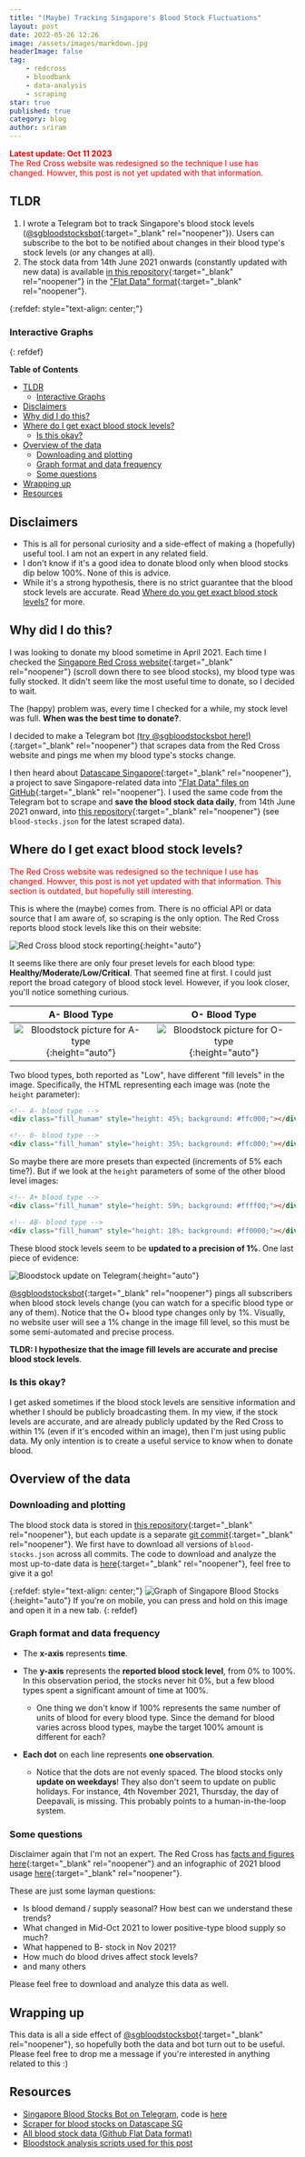 ```yaml
---
title: "(Maybe) Tracking Singapore's Blood Stock Fluctuations"
layout: post
date: 2022-05-26 12:26
image: /assets/images/markdown.jpg
headerImage: false
tag:
    - redcross
    - bloodbank
    - data-analysis
    - scraping
star: true
published: true
category: blog
author: sriram
---
```


<span style="color:red"> **Latest update: Oct 11 2023** </span>
<br/>
<span style="color:red"> The Red Cross website was redesigned so the technique I use has changed. Howver, this post is not yet updated with that information. </span>

## TLDR

1. I wrote a Telegram bot to track Singapore's blood stock levels ([@sgbloodstocksbot](https://t.me/sgbloodstocksbot){:target="\_blank" rel="noopener"}). Users can subscribe to the bot to be notified about changes in their blood type's stock levels (or any changes at all).
1. The stock data from 14th June 2021 onwards (constantly updated with new data) is available [in this repository](https://github.com/datascapesg/red-cross-blood-stocks){:target="\_blank" rel="noopener"} in the ["Flat Data" format](https://next.github.com/projects/flat-data){:target="\_blank" rel="noopener"}.

{:refdef: style="text-align: center;"}

<!-- ![Graph of Singapore Blood Stocks since June 2021](/assets/images/bloodstocks/bloodstocks.png){:height="auto"} -->

<!-- Dynamically generate a graph of blood stocks using Plotly. The data is in assets/blood.json -->
<!-- The data format is a list of dictionaries, each dict has structure e.g., {"date":"2024-03-06","bloodType":"A+","fillLevel":83} -->

<!-- Plot three subplots: (1) all the blood stocks (2) just the positive blood types (3) just the negative blood types -->
<!-- Reuse as much code as possible. Also, display any other graphs you think are useful.  -->

### Interactive Graphs

<script src="https://cdn.plot.ly/plotly-latest.min.js"></script>

<div id="blood-stocks-graph"></div>
<script>
  async function plotGraph(id, filterFn, title) {
    const response = await fetch('/assets/blood.json');
    const data = await response.json();
    const filteredData = data.filter(filterFn);
    const bloodTypes = [...new Set(filteredData.map(d => d.bloodType))];
    const traces = bloodTypes.map(bloodType => ({
      x: filteredData.filter(d => d.bloodType === bloodType).map(d => d.date),
      y: filteredData.filter(d => d.bloodType === bloodType).map(d => d.fillLevel),
      mode: 'lines',
      name: bloodType
    }));
    const layout = {
      title: title,
      xaxis: {
        title: 'Date',
        tickformat: '%b %Y',
        type: 'date',
        rangemode: 'tozero'
      },
      yaxis: {
        title: 'Fill Level (%)'
      }
    };
    Plotly.newPlot(id, traces, layout);
  }
  async function plotSubplots() {
    const response = await fetch('/assets/blood.json');
    const data = await response.json();
    const bloodTypes = [...new Set(data.map(d => d.bloodType))];
    const positiveBloodTypes = bloodTypes.filter(bloodType => bloodType.includes('+'));
    const negativeBloodTypes = bloodTypes.filter(bloodType => bloodType.includes('-'));
    const positiveTraces = positiveBloodTypes.map(bloodType => ({
      x: data.filter(d => d.bloodType === bloodType).map(d => d.date),
      y: data.filter(d => d.bloodType === bloodType).map(d => d.fillLevel),
      mode: 'lines',
      name: bloodType
    }));
    const negativeTraces = negativeBloodTypes.map(bloodType => ({
      x: data.filter(d => d.bloodType === bloodType).map(d => d.date),
      y: data.filter(d => d.bloodType === bloodType).map(d => d.fillLevel),
      mode: 'lines',
      name: bloodType
    }));
    const layout = {
      title: 'Daily Singapore Blood Stocks since June 2021 (Data not collected from Mid-August to Mid-Oct 2023)',
      xaxis: {
        title: 'Date',
        tickformat: '%b %Y',
        type: 'date',
        rangemode: 'tozero'
      },
      yaxis: {
        title: 'Fill Level (%)'
      },
      subplot_titles: ['Positive Blood Stocks', 'Negative Blood Stocks']
    };
    Plotly.newPlot('blood-stocks-graph', [...positiveTraces, ...negativeTraces], { ...layout, showlegend: true });
  }
  plotSubplots();
</script>


<!-- Plot a weekly-averaged graph of the data. Do not use reduce functions. Sort by the date. Only display the month and year on x axis -->
<div id="blood-stocks-weekly-graph"></div>
<script>
  async function plotWeeklyGraph() {
    const response = await fetch('/assets/blood.json');
    const data = await response.json();
    const bloodTypes = [...new Set(data.map(d => d.bloodType))];
    const traces = bloodTypes.map(bloodType => {
      const bloodTypeData = data.filter(d => d.bloodType === bloodType);
      const weeklyAverages = [];
      let weeklyTotal = 0;
      let weeklyCount = 0;
      for (let i = 0; i < bloodTypeData.length; i++) {
        weeklyTotal += bloodTypeData[i].fillLevel;
        weeklyCount++;
        if (i % 7 === 6 || i === bloodTypeData.length - 1) {
          weeklyAverages.push(weeklyTotal / weeklyCount);
          weeklyTotal = 0;
          weeklyCount = 0;
        }
      }
      return {
        x: weeklyAverages.map((_, i) => bloodTypeData[i * 7].date),
        y: weeklyAverages,
        mode: 'lines',
        name: bloodType
      };
    });
    const layout = {
      title: 'Weekly Averaged Singapore Blood Stocks since June 2021 (Data not collected from Mid-August to Mid-Oct 2023)',
      xaxis: {
        title: 'Date',
        tickformat: '%b %Y',
        type: 'date',
        rangemode: 'tozero'
      },
      yaxis: {
        title: 'Fill Level (%)'
      }
    };
    Plotly.newPlot('blood-stocks-weekly-graph', traces, layout);
  }
  plotWeeklyGraph();
</script>

<!-- Plot now a monthly averaged version -->
<div id="blood-stocks-monthly-graph"></div>
<script>
  async function plotMonthlyGraph() {
    const response = await fetch('/assets/blood.json');
    const data = await response.json();
    const bloodTypes = [...new Set(data.map(d => d.bloodType))];
    const traces = bloodTypes.map(bloodType => {
      const bloodTypeData = data.filter(d => d.bloodType === bloodType);
      const monthlyAverages = [];
      let monthlyTotal = 0;
      let monthlyCount = 0;
      for (let i = 0; i < bloodTypeData.length; i++) {
        monthlyTotal += bloodTypeData[i].fillLevel;
        monthlyCount++;
        if (i % 30 === 29 || i === bloodTypeData.length - 1) {
          monthlyAverages.push(monthlyTotal / monthlyCount);
          monthlyTotal = 0;
          monthlyCount = 0;
        }
      }
      return {
        x: monthlyAverages.map((_, i) => bloodTypeData[i * 30].date),
        y: monthlyAverages,
        mode: 'lines',
        name: bloodType
      };
    });
    const layout = {
      title: 'Monthly Averaged Singapore Blood Stocks since June 2021 (Data not collected from Mid-August to Mid-Oct 2023)',
      xaxis: {
        title: 'Date',
        tickformat: '%b %Y',
        type: 'date',
        rangemode: 'tozero'
      },
      yaxis: {
        title: 'Fill Level (%)'
      }
    };
    Plotly.newPlot('blood-stocks-monthly-graph', traces, layout);
  }
  plotMonthlyGraph();
</script>



{: refdef}

<!-- markdown-toc start - Don't edit this section. Run M-x markdown-toc-refresh-toc -->

**Table of Contents**

- [TLDR](#tldr)
  - [Interactive Graphs](#interactive-graphs)
- [Disclaimers](#disclaimers)
- [Why did I do this?](#why-did-i-do-this)
- [Where do I get exact blood stock levels?](#where-do-i-get-exact-blood-stock-levels)
  - [Is this okay?](#is-this-okay)
- [Overview of the data](#overview-of-the-data)
  - [Downloading and plotting](#downloading-and-plotting)
  - [Graph format and data frequency](#graph-format-and-data-frequency)
  - [Some questions](#some-questions)
- [Wrapping up](#wrapping-up)
- [Resources](#resources)

<!-- markdown-toc end -->

## Disclaimers

-   This is all for personal curiosity and a side-effect of making a (hopefully) useful tool. I am not an expert in any related field.
-   I don't know if it's a good idea to donate blood only when blood stocks dip below 100%. None of this is advice.
-   While it's a strong hypothesis, there is no strict guarantee that the blood stock levels are accurate. Read [Where do you get exact blood stock levels?](#where-do-you-get-exact-blood-stock-levels) for more.

## Why did I do this?

I was looking to donate my blood sometime in April 2021. Each time I checked the [Singapore Red Cross website](https://redcross.sg/){:target="\_blank" rel="noopener"} (scroll down there to see blood stocks), my blood type was fully stocked. It didn't seem like the most useful time to donate, so I decided to wait.

The (happy) problem was, every time I checked for a while, my stock level was full. **When was the best time to donate?**.

I decided to make a Telegram bot [(try @sgbloodstocksbot here!)](https://t.me/sgbloodstocksbot){:target="\_blank" rel="noopener"} that scrapes data from the Red Cross website and pings me when my blood type's stocks change.

I then heard about [Datascape Singapore](https://github.com/datascapesg/){:target="\_blank" rel="noopener"}, a project to save Singapore-related data into ["Flat Data" files on GitHub](https://next.github.com/projects/flat-data){:target="\_blank" rel="noopener"}. I used the same code from the Telegram bot to scrape and **save the blood stock data daily**, from 14th June 2021 onward, into [this repository](https://github.com/datascapesg/red-cross-blood-stocks){:target="\_blank" rel="noopener"} (see `blood-stocks.json` for the latest scraped data).

## Where do I get exact blood stock levels?

<span style="color:red"> The Red Cross website was redesigned so the technique I use has changed. Howver, this post is not yet updated with that information. This section is outdated, but hopefully still interesting. </span>

This is where the (maybe) comes from. There is no official API or data source that I am aware of, so scraping is the only option. The Red Cross reports blood stock levels like this on their website:

![Red Cross blood stock reporting](/assets/images/bloodstocks/redcross_stock.png){:height="auto"}

It seems like there are only four preset levels for each blood type: **Healthy/Moderate/Low/Critical**. That seemed fine at first. I could just report the broad category of blood stock level. However, if you look closer, you'll notice something curious.

|                                            A- Blood Type                                            |                                            O- Blood Type                                            |
| :-------------------------------------------------------------------------------------------------: | :-------------------------------------------------------------------------------------------------: |
| ![Bloodstock picture for A- type](/assets/images/bloodstocks/bloodstock_aminus.png){:height="auto"} | ![Bloodstock picture for O- type](/assets/images/bloodstocks/bloodstock_ominus.png){:height="auto"} |

Two blood types, both reported as "Low", have different "fill levels" in the image. Specifically, the HTML representing each image was (note the `height` parameter):

```html
<!-- A- blood type -->
<div class="fill_humam" style="height: 45%; background: #ffc000;"></div>

<!-- 0- blood type -->
<div class="fill_humam" style="height: 35%; background: #ffc000;"></div>
```

So maybe there are more presets than expected (increments of 5% each time?). But if we look at the `height` parameters of some of the other blood level images:

```html
<!-- A+ blood type -->
<div class="fill_humam" style="height: 59%; background: #ffff00;"></div>

<!-- AB- blood type -->
<div class="fill_humam" style="height: 18%; background: #ff0000;"></div>
```

These blood stock levels seem to be **updated to a precision of 1%**. One last piece of evidence:

![Bloodstock update on Telegram](/assets/images/bloodstocks/telegram_update.png){:height="auto"}

[@sgbloodstocksbot](https://t.me/sgbloodstocksbot){:target="\_blank" rel="noopener"} pings all subscribers when blood stock levels change (you can watch for a specific blood type or any of them). Notice that the O+ blood type changes only by 1%. Visually, no website user will see a 1% change in the image fill level, so this must be some semi-automated and precise process.

**TLDR: I hypothesize that the image fill levels are accurate and precise blood stock levels**.

### Is this okay?

I get asked sometimes if the blood stock levels are sensitive information and whether I should be publicly broadcasting them. In my view, if the stock levels are accurate, and are already publicly updated by the Red Cross to within 1% (even if it's encoded within an image), then I'm just using public data. My only intention is to create a useful service to know when to donate blood.

## Overview of the data

### Downloading and plotting

The blood stock data is stored in [this repository](https://github.com/datascapesg/red-cross-blood-stocks){:target="\_blank" rel="noopener"}, but each update is a separate [git commit](https://www.atlassian.com/git/tutorials/saving-changes/git-commit){:target="\_blank" rel="noopener"}. We first have to download all versions of `blood-stocks.json` across all commits. The code to download and analyze the most up-to-date data is [here](https://github.com/frizensami/bloodstock_analysis){:target="\_blank" rel="noopener"}, feel free to give it a go!

{:refdef: style="text-align: center;"}
![Graph of Singapore Blood Stocks](/assets/images/bloodstocks/bloodstocks.png){:height="auto"}
If you're on mobile, you can press and hold on this image and open it in a new tab.
{: refdef}

### Graph format and data frequency

-   The **x-axis** represents **time**.

-   The **y-axis** represents the **reported blood stock level**, from 0% to 100%. In this observation period, the stocks never hit 0%, but a few blood types spent a significant amount of time at 100%.

    -   One thing we don't know if 100% represents the same number of units of blood for every blood type. Since the demand for blood varies across blood types, maybe the target 100% amount is different for each?

-   **Each dot** on each line represents **one observation**.
    -   Notice that the dots are not evenly spaced. The blood stocks only **update on weekdays**! They also don't seem to update on public holidays. For instance, 4th November 2021, Thursday, the day of Deepavali, is missing. This probably points to a human-in-the-loop system.

### Some questions

Disclaimer again that I'm not an expert. The Red Cross has [facts and figures here](https://www.hsa.gov.sg/blood-donation/blood-facts-and-figures){:target="\_blank" rel="noopener"} and an infographic of 2021 blood usage [here](https://www-hsa-gov-sg-admin.cwp.sg/docs/default-source/bsg/big-blood-picture-2021.pdf){:target="\_blank" rel="noopener"}.

These are just some layman questions:

-   Is blood demand / supply seasonal? How best can we understand these trends?
-   What changed in Mid-Oct 2021 to lower positive-type blood supply so much?
-   What happened to B- stock in Nov 2021?
-   How much do blood drives affect stock levels?
-   and many others

Please feel free to download and analyze this data as well.

## Wrapping up

This data is all a side effect of [@sgbloodstocksbot](https://t.me/sgbloodstocksbot){:target="\_blank" rel="noopener"}, so hopefully both the data and bot turn out to be useful. Please feel free to drop me a message if you're interested in anything related to this :)

## Resources

-   [Singapore Blood Stocks Bot on Telegram](https://t.me/sgbloodstocksbot), code is [here](https://github.com/frizensami/sg-blood-stocks-bot)
-   [Scraper for blood stocks on Datascape SG](https://github.com/datascapesg/scrapers/blob/develop/netlify/functions/redcross-bloodstocks.js)
-   [All blood stock data (Github Flat Data format)](https://github.com/datascapesg/red-cross-blood-stocks)
-   [Bloodstock analysis scripts used for this post](https://github.com/frizensami/bloodstock_analysis)
